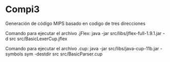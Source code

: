# Compi3
Generación de código MIPS basado en codigo de tres direcciones

Comando para ejecutar el archivo .jFlex:
java -jar src/libs/jflex-full-1.9.1.jar -d src src/BasicLexerCup.jflex

Comando para ejecutar el archivo .cup:
java -jar src/libs/java-cup-11b.jar -symbols sym -destdir src src/BasicParser.cup
